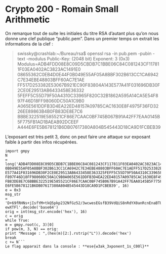# Crypto 200 - Romain Small Arithmetic

On remarque tout de suite les initiales du titre RSA d’autant plus qu’on nous donne une clef publique
“public.pem”. Dans un premier temps on extrait les informations de la clef :

> swissky@crashlab:~/Bureau/rsa$ openssl rsa -in pub.pem -pubin -text -modulus
Public-Key: (2048 bit)
Exponent: 3 (0x3)
Modulus=ADB4FDD08E8C09D5CBDB7C1BBE06C84C081243CF117811F03EA0402AC3823AC1491E0
08655362C0EB4D0E44F0B049E55AF05A8BBF302B613CC1CA6942C7E34EBE48803BFF60AC7E1AE
FF517D253382E53067B921EC90F83804A143E577A41F031696DB30F2CE0E29513AB6433458E36332
5FEFF5C55D79F50A4310C33965F820C32B1862A595A14CA5E54F897F46D18FF98060DC50A1C9B0
A065E561DDFB3D4EA22ED48157A09785CAC1630E8F4975F36FD3226EE89863B4B0FB83DE8E7C6
BBBE322519E585521CF86E7CAAC0BF745B067B91A42FF7EAA0145B5F775FB1AD1BAEAB92DCEEF
A444E6FE5B678121B6DB07617380A804B545443D18CA9D1FCBEB39


L’exposant est très petit 3, donc on peut faire une attaque sur exposant faible à partir des infos
récupérées.

```
import gmpy
N
=
long('ADB4FDD08E8C09D5CBDB7C1BBE06C84C081243CF117811F03EA0402AC3823AC1491E008655362C0EB4D0E44F
0B049E55AF05A8BBF302B613CC1CA6942C7E34EBE48803BFF60AC7E1AEFF517D253382E53067B921EC90F83804A143
E577A41F031696DB30F2CE0E29513AB6433458E363325FEFF5C55D79F50A4310C33965F820C32B1862A595A14CA5E54
F897F46D18FF98060DC50A1C9B0A065E561DDFB3D4EA22ED48157A09785CAC1630E8F4975F36FD3226EE89863B4B0
FB83DE8E7C6BBBE322519E585521CF86E7CAAC0BF745B067B91A42FF7EAA0145B5F775FB1AD1BAEAB92DCEEFA444
E6FE5B678121B6DB07617380A804B545443D18CA9D1FCBEB39', 16)
e = 0x3
msg_str
=
'D+69fRHNs+jIsfYM+tkQ5pkp232NfGz52/3wcwesEGsfB39VdQiS8nRdYX0anRcnEnaBTUaXO99ICqHZYl1aUamf3cpFSLBgvd
ewXTFl'.decode('base64')
orig = int(msg_str.encode('hex'), 16)
c = orig
while True:
m = gmpy.root(c, 3)[0]
if pow(m, 3, N) == orig:
print "Message : ",(hex(m)[2:].rstrip("L")).decode('hex')
break
c += N```
Le flag apparait dans la console : **ese{w3ak_3xponent_1s_C00l}**